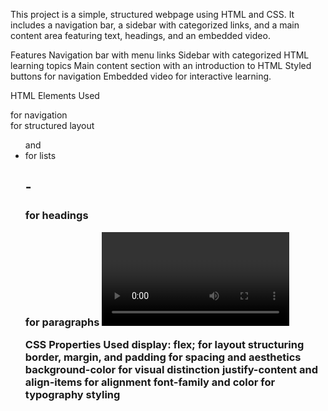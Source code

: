 This project is a simple, structured webpage using HTML and CSS. It includes a navigation bar, a sidebar with categorized links, and a main content area featuring text, headings, and an embedded video.

Features
Navigation bar with menu links
Sidebar with categorized HTML learning topics
Main content section with an introduction to HTML
Styled buttons for navigation
Embedded video for interactive learning.

HTML Elements Used
<nav> for navigation
<div> for structured layout
<ul> and <li> for lists
<h1> - <h3> for headings
<p> for paragraphs
<video> for multimedia content.

CSS Properties Used
display: flex; for layout structuring
border, margin, and padding for spacing and aesthetics
background-color for visual distinction
justify-content and align-items for alignment
font-family and color for typography styling
